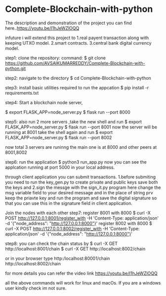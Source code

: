 # Complete-Blockchain-with-python
The description and demonstration of the project you can find here..https://youtu.be/I1hJeWZlOQQ

infuture i will extend this project to 
        1.real payent transaction along with keeping UTXO model.
        2.smart contracts.
        3.central bank digital currency model.
        


step1:
clone the repository:
command:
$ git clone https://github.com/AVSAIKUMARREDDY/Complete-Blockchain-with-python.git

step2:
navigate to the directory
$ cd Complete-Blockchain-with-python

step3:
install basic utilities required to run the appcation
$ pip install -r requirements.txt

step4:
Start a blockchain node server,

$ export FLASK_APP=node_server.py
$ flask run --port 8000

step5:
also run 2 more servers ,take the new shell and run
$ export FLASK_APP=node_server.py
$ flask run --port 8001
now the server will be running at 8001
take the shell again and run
$ export FLASK_APP=node_server.py
$ flask run --port 8002

now total 3 servers are runinng the main one is at 8000 and other peers at 8001,8002

step6:
run the application
$ python3 run_app.py
now you can see the applcation running at port 5000 in your local address.

through client application you can submit transactions. 
  1.before submiting you need to run the key_gen.py to create private and public keys save both the keys and
  2.sign the messge with the sign_it.py program here change the msg variable field to your desired message and in the place of string prv keep the priavte      key and run the program and save the digital signature so that you can use this in the signature field in client application.

Join the nodes with each other 
step7:
register 8001 with 8000
$ curl -X POST http://127.0.0.1:8001/register_with -H 'Content-Type: application/json' -d '{"node_address": "http://127.0.0.1:8000"}'
register 8002 with 8000
$ curl -X POST http://127.0.0.1:8002/register_with -H 'Content-Type: application/json' -d '{"node_address": "http://127.0.0.1:8000"}'

step8:
you can check the chain status by
$ curl -X GET http://localhost:8001/chain
$ curl -X GET http://localhost:8002/chain

or 
in your browser type
http:/localhost:80001/chain
http://localhost:8002/chain


for more details you can refer the video link https://youtu.be/I1hJeWZlOQQ


all the above commands will work for linux and macOs. If you are a windows user kindly check im not sure.










